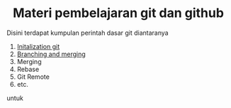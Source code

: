# <center>Materi pembelajaran git dan github</center>

Disini terdapat kumpulan perintah dasar git diantaranya

1.  [Initalization git](git-init.md#initialization-git)
2.  [Branching and merging](/git-branch-and-merge.md)
3.  Merging
4.  Rebase
5.  Git Remote
6.  etc.

untuk
